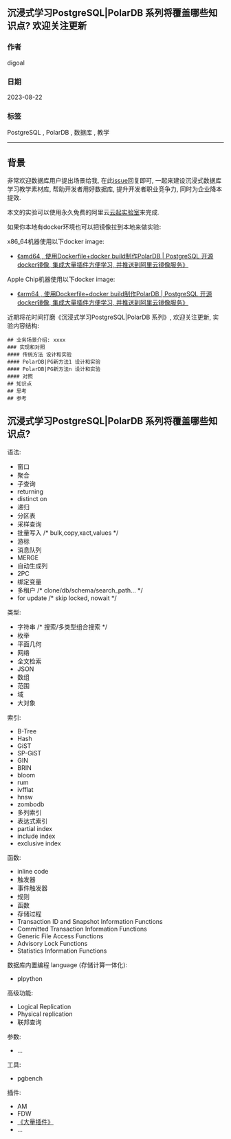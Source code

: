## 沉浸式学习PostgreSQL|PolarDB 系列将覆盖哪些知识点? 欢迎关注更新   
        
### 作者        
digoal        
        
### 日期        
2023-08-22      
        
### 标签        
PostgreSQL , PolarDB , 数据库 , 教学     
        
----        
        
## 背景    
非常欢迎数据库用户提出场景给我, 在此[issue](https://github.com/digoal/blog/issues/121)回复即可, 一起来建设沉浸式数据库学习教学素材库, 帮助开发者用好数据库, 提升开发者职业竞争力, 同时为企业降本提效.    
     
本文的实验可以使用永久免费的阿里云[云起实验室](https://developer.aliyun.com/adc/scenario/exp/f55dbfac77c0467a9d3cd95ff6697a31)来完成.      
    
如果你本地有docker环境也可以把镜像拉到本地来做实验:    
     
x86_64机器使用以下docker image:    
- [《amd64 , 使用Dockerfile+docker build制作PolarDB | PostgreSQL 开源docker镜像, 集成大量插件方便学习, 并推送到阿里云镜像服务》](../202307/20230710_03.md)    
    
Apple Chip机器使用以下docker image:    
- [《arm64 , 使用Dockerfile+docker build制作PolarDB | PostgreSQL 开源docker镜像, 集成大量插件方便学习, 并推送到阿里云镜像服务》](../202308/20230814_02.md)    
     
近期将花时间打磨《沉浸式学习PostgreSQL|PolarDB 系列》, 欢迎关注更新, 实验内容结构:     
```  
## 业务场景介绍: xxxx   
### 实现和对照    
#### 传统方法 设计和实验     
#### PolarDB|PG新方法1 设计和实验
#### PolarDB|PG新方法n 设计和实验   
#### 对照  
## 知识点    
## 思考    
## 参考    
```  
    
## 沉浸式学习PostgreSQL|PolarDB 系列将覆盖哪些知识点?    
    
语法:    
- 窗口    
- 聚合    
- 子查询    
- returning   
- distinct on  
- 递归    
- 分区表    
- 采样查询    
- 批量写入  /* bulk,copy,xact,values */  
- 游标   
- 消息队列    
- MERGE   
- 自动生成列   
- 2PC  
- 绑定变量  
- 多租户  /* clone/db/schema/search_path... */
- for update /* skip locked, nowait */
  
    
类型:     
- 字符串  /* 搜索/多类型组合搜索 */     
- 枚举    
- 平面几何  
- 网络  
- 全文检索  
- JSON  
- 数组   
- 范围   
- 域  
- 大对象  
  
  
索引:    
- B-Tree  
- Hash  
- GiST  
- SP-GiST  
- GIN  
- BRIN  
- bloom  
- rum  
- ivfflat  
- hnsw  
- zombodb  
- 多列索引  
- 表达式索引  
- partial index  
- include index  
- exclusive index   
    
  
函数:    
- inline code  
- 触发器    
- 事件触发器  
- 规则    
- 函数    
- 存储过程    
- Transaction ID and Snapshot Information Functions  
- Committed Transaction Information Functions  
- Generic File Access Functions  
- Advisory Lock Functions  
- Statistics Information Functions  
  
  
数据库内置编程 language (存储计算一体化):    
- plpython  
  
  
高级功能:    
- Logical Replication   
- Physical replication   
- 联邦查询    
  
参数:  
- ...  
  
工具:
- pgbench  
  
插件:    
- AM   
- FDW    
- [《大量插件》](../202307/20230710_03.md)    
- ...    
     
  
